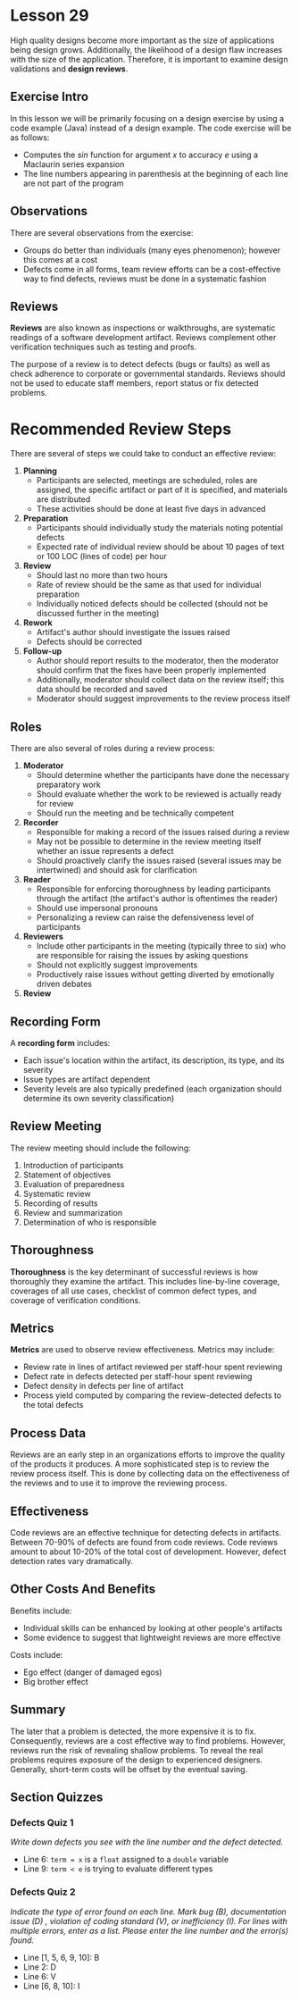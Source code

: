 # Lesson 29

High quality designs become more important as the size of applications being design grows. Additionally, the likelihood of a design flaw increases with the size of the application. Therefore, it is important to examine design validations and **design reviews**.

## Exercise Intro

In this lesson we will be primarily focusing on a design exercise by using a code example (Java) instead of a design example. The code exercise will be as follows:

- Computes the _sin_ function for argument _x_ to accuracy _e_ using a Maclaurin series expansion
- The line numbers appearing in parenthesis at the beginning of each line are not part of the program

## Observations

There are several observations from the exercise:

- Groups do better than individuals (many eyes phenomenon); however this comes at a cost
- Defects come in all forms, team review efforts can be a cost-effective way to find defects, reviews must be done in a systematic fashion

## Reviews

**Reviews** are also known as inspections or walkthroughs, are systematic readings of a software development artifact. Reviews complement other verification techniques such as testing and proofs.

The purpose of a review is to detect defects (bugs or faults) as well as check adherence to corporate or governmental standards. Reviews should not be used to educate staff members, report status or fix detected problems.

# Recommended Review Steps

There are several of steps we could take to conduct an effective review:

1. **Planning**
   - Participants are selected, meetings are scheduled, roles are assigned, the specific artifact or part of it is specified, and materials are distributed
   - These activities should be done at least five days in advanced
2. **Preparation**
   - Participants should individually study the materials noting potential defects
   - Expected rate of individual review should be about 10 pages of text or 100 LOC (lines of code) per hour
3. **Review**
   - Should last no more than two hours
   - Rate of review should be the same as that used for individual preparation
   - Individually noticed defects should be collected (should not be discussed further in the meeting)
4. **Rework**
   - Artifact's author should investigate the issues raised
   - Defects should be corrected
5. **Follow-up**
   - Author should report results to the moderator, then the moderator should confirm that the fixes have been properly implemented
   - Additionally, moderator should collect data on the review itself; this data should be recorded and saved
   - Moderator should suggest improvements to the review process itself

## Roles

There are also several of roles during a review process:

1. **Moderator**
   - Should determine whether the participants have done the necessary preparatory work
   - Should evaluate whether the work to be reviewed is actually ready for review
   - Should run the meeting and be technically competent
2. **Recorder**
   - Responsible for making a record of the issues raised during a review
   - May not be possible to determine in the review meeting itself whether an issue represents a defect
   - Should proactively clarify the issues raised (several issues may be intertwined) and should ask for clarification
3. **Reader**
   - Responsible for enforcing thoroughness by leading participants through the artifact (the artifact's author is oftentimes the reader)
   - Should use impersonal pronouns
   - Personalizing a review can raise the defensiveness level of participants
4. **Reviewers**
   - Include other participants in the meeting (typically three to six) who are responsible for raising the issues by asking questions
   - Should not explicitly suggest improvements
   - Productively raise issues without getting diverted by emotionally driven debates
5. **Review**

## Recording Form

A **recording form** includes:

- Each issue's location within the artifact, its description, its type, and its severity
- Issue types are artifact dependent
- Severity levels are also typically predefined (each organization should determine its own severity classification)

## Review Meeting

The review meeting should include the following:

1. Introduction of participants
2. Statement of objectives
3. Evaluation of preparedness
4. Systematic review
5. Recording of results
6. Review and summarization
7. Determination of who is responsible

## Thoroughness

**Thoroughness** is the key determinant of successful reviews is how thoroughly they examine the artifact. This includes line-by-line coverage, coverages of all use cases, checklist of common defect types, and coverage of verification conditions.

## Metrics

**Metrics** are used to observe review effectiveness. Metrics may include:

- Review rate in lines of artifact reviewed per staff-hour spent reviewing
- Defect rate in defects detected per staff-hour spent reviewing
- Defect density in defects per line of artifact
- Process yield computed by comparing the review-detected defects to the total defects

## Process Data

Reviews are an early step in an organizations efforts to improve the quality of the products it produces. A more sophisticated step is to review the review process itself. This is done by collecting data on the effectiveness of the reviews and to use it to improve the reviewing process.

## Effectiveness

Code reviews are an effective technique for detecting defects in artifacts. Between 70-90% of defects are found from code reviews. Code reviews amount to about 10-20% of the total cost of development. However, defect detection rates vary dramatically.

## Other Costs And Benefits

Benefits include:

- Individual skills can be enhanced by looking at other people's artifacts
- Some evidence to suggest that lightweight reviews are more effective

Costs include:

- Ego effect (danger of damaged egos)
- Big brother effect

## Summary

The later that a problem is detected, the more expensive it is to fix. Consequently, reviews are a cost effective way to find problems. However, reviews run the risk of revealing shallow problems. To reveal the real problems requires exposure of the design to experienced designers. Generally, short-term costs will be offset by the eventual saving.

## Section Quizzes

### Defects Quiz 1

_Write down defects you see with the line number and the defect detected._

- Line 6: `term = x` is a `float` assigned to a `double` variable
- Line 9: `term < e` is trying to evaluate different types

### Defects Quiz 2

_Indicate the type of error found on each line. Mark bug (B), documentation issue (D) , violation of coding standard (V), or inefficiency (I). For lines with multiple errors, enter as a list. Please enter the line number and the error(s) found._

- Line [1, 5, 6, 9, 10]: B
- Line 2: D
- Line 6: V
- Line [6, 8, 10]: I
